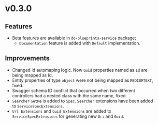 # v0.3.0

## Features

- Beta features are available in `do-blueprints-service` package;
  - `Documentation` feature is added with `Default` implementation.

## Improvements

- Changed Id automaping logic. Now `Guid` properties named as `Id` are being
 mapped as Id.
- Entity properties of type `object` were not being mapped as `MEDIUMTEXT`,
 fixed.
- Swagger schema ID conflict that occurred when two different controllers had a
  nested class with the same name, fixed.
- `Searcher` `GetMe` is added to `Spec`, `Searcher` extensions have been added
  to `ServiceSpecExtensions`.
- `Url Extensions` and `Guid Extensions` are added to `ServiceSpecExtensions`
  for generating new `Uri` and `Guid`.
